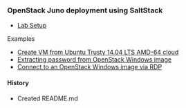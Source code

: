 
### OpenStack Juno deployment using SaltStack

- [Lab Setup](lab-setup.md#lab-setup)

Examples
- [Create VM from Ubuntu Trusty 14.04 LTS AMD-64 cloud](demo-tenant.md#create-vm-from-ubuntu-trusty-1404-lts-amd-64-cloud-image)
- [Extracting password from OpenStack Windows image](demo-tenant.md#extracting-password-from-openstack-windows-image)
- [Connect to an OpenStack Windows image via RDP](demo-tenant.md#connect-to-an-openstack-windows-image-via-rdp)



#### History
- Created README.md

